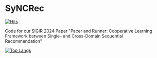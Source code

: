# SyNCRec
[![Hits](https://hits.seeyoufarm.com/api/count/incr/badge.svg?url=https%3A%2F%2Fgithub.com%2Fcpark88%2FSyNCRec&count_bg=%2379C83D&title_bg=%23555555&icon=&icon_color=%23E7E7E7&title=hits&edge_flat=false)](https://hits.seeyoufarm.com)

Code for our SIGIR 2024 Paper "Pacer and Runner: Cooperative Learning Framework between Single- and Cross-Domain Sequential Recommendation"

[![Top Langs](https://github-readme-stats.vercel.app/api/top-langs/?username=cpark88)](https://github.com/anuraghazra/github-readme-stats)
